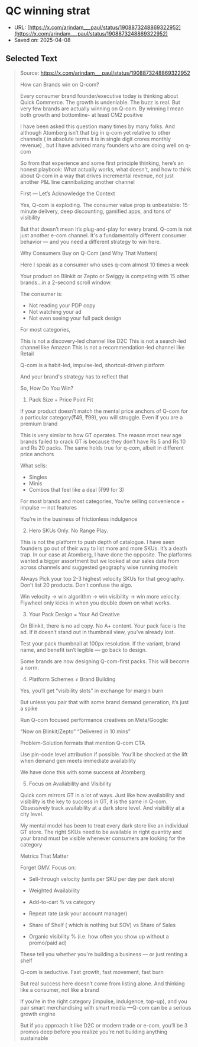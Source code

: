 # QC winning strat

- URL: [https://x.com/arindam___paul/status/1908873248869322952](https://x.com/arindam___paul/status/1908873248869322952)
- Saved on: 2025-04-08

## Selected Text

> Source: https://x.com/arindam___paul/status/1908873248869322952
> 
> How can Brands win on Q-com?
> 
> Every consumer brand founder/executive today is thinking about Quick Commerce. The growth is undeniable. The buzz is real. But very few brands are actually winning on Q-com. By winning I mean both growth and bottomline- at least CM2 positive
> 
> I have been asked this question many times by many folks. And although Atomberg isn’t that big in q-com yet relative to other channels ( in absolute terms it is in single digit crores monthly revenue) , but I have advised many founders who are doing well on q-com
> 
> So from that experience and some first principle thinking, here’s an honest playbook: What actually works, what doesn't, and how to think about Q-com in a way that drives incremental revenue, not just another P&L line cannibalizing another channel
> 
> First — Let’s Acknowledge the Context
> 
> Yes, Q-com is exploding. The consumer value prop is unbeatable: 15-minute delivery, deep discounting, gamified apps, and tons of visibility
> 
> But that doesn’t mean it’s plug-and-play for every brand. Q-com is not just another e-com channel. It's a fundamentally different consumer behavior — and you need a different strategy to win here.
> 
> Why Consumers Buy on Q-Com (and Why That Matters)
> 
> Here I speak as a consumer who uses q-com almost 10 times a week
> 
> Your product on Blinkit or Zepto or Swiggy is competing with 15 other brands…in a 2-second scroll window.
> 
> The consumer is:
> - Not reading your PDP copy
> - Not watching your ad
> - Not even seeing your full pack design
> 
> For most categories,
> 
> This is not a discovery-led channel like D2C
> This is not a search-led channel like Amazon
> This is not a recommendation-led channel like Retail
> 
> Q-com is a habit-led, impulse-led, shortcut-driven platform
> 
> And your brand's strategy has to reflect that
> 
> So, How Do You Win?
> 
> 1. Pack Size + Price Point Fit
> 
> If your product doesn’t match the mental price anchors of Q-com for a particular category(₹49, ₹99), you will struggle. Even if you are a premium brand
> 
> This is very similar to how GT operates. The reason most new age brands failed to crack GT is because they don’t have Rs 5 and Rs 10 and Rs 20 packs. The same holds true for q-com, albeit in different price anchors
> 
> What sells:
> 
> - Singles
> - Minis
> - Combos that feel like a deal (₹99 for 3)
> 
> For most brands and most categories, You’re selling convenience + impulse — not features
> 
> You’re in the business of frictionless indulgence
> 
> 2. Hero SKUs Only. No Range Play.
> 
> This is not the platform to push depth of catalogue. I have seen founders go out of their way to list more and more SKUs. It’s a death trap. In our case at Atomberg, I have done the opposite. The platforms wanted a bigger assortment but we looked at our sales data from across channels and suggested geography wise running models
> 
> Always Pick your top 2-3 highest velocity SKUs for that geography. Don’t list 20 products. Don’t confuse the algo.
> 
> Win velocity → win algorithm → win visibility → win more velocity. Flywheel only kicks in when you double down on what works.
> 
> 3. Your Pack Design = Your Ad Creative
> 
> On Blinkit, there is no ad copy. No A+ content.
> Your pack face is the ad. If it doesn’t stand out in thumbnail view, you’ve already lost.
> 
> Test your pack thumbnail at 100px resolution.
> If the variant, brand name, and benefit isn’t legible — go back to design.
> 
> Some brands are now designing Q-com-first packs. This will become a norm.
> 
> 4. Platform Schemes ≠ Brand Building
> 
> Yes, you’ll get “visibility slots” in exchange for margin burn
> 
> But unless you pair that with some brand demand generation, it’s just a spike
> 
> Run Q-com focused performance creatives on Meta/Google:
> 
> “Now on Blinkit/Zepto”
> “Delivered in 10 mins”
> 
> Problem-Solution formats that mention Q-com CTA
> 
> Use pin-code level attribution if possible. You’ll be shocked at the lift when demand gen meets immediate availability
> 
> We have done this with some success at Atomberg
> 
> 5. Focus on Availability and Visibility
> 
> Quick com mirrors GT in a lot of ways. Just like how availability and visibility is the key to success in GT, it is the same in Q-com. Obsessively track availability at a dark store level. And visibility at a city level.
> 
> My mental model has been to treat every dark store like an individual GT store. The right SKUs need to be available in right quantity and your brand must be visible whenever consumers are looking for the category
> 
> Metrics That Matter
> 
> Forget GMV. Focus on:
> 
> - Sell-through velocity (units per SKU per day per dark store)
> 
> - Weighted Availability
> 
> - Add-to-cart % vs category
> 
> - Repeat rate (ask your account manager)
> 
> - Share of Shelf ( which is nothing but SOV) vs Share of Sales
> 
> - Organic visibility % (i.e. how often you show up without a promo/paid ad)
> 
> These tell you whether you're building a business — or just renting a shelf
> 
> Q-com is seductive. Fast growth, fast movement, fast burn
> 
> But real success here doesn’t come from listing alone. And thinking like a consumer, not like a brand
> 
> If you’re in the right category (impulse, indulgence, top-up), and you pair smart merchandising with smart media —Q-com can be a serious growth engine
> 
> But if you approach it like D2C or modern trade or e-com, you’ll be 3 promos deep before you realize you’re not building anything sustainable
